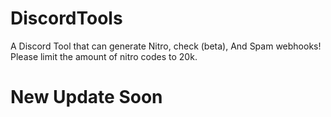 # DiscordTools
A Discord Tool that can generate Nitro, check (beta), And Spam webhooks! Please limit the amount of nitro codes to 20k.


# New Update Soon
